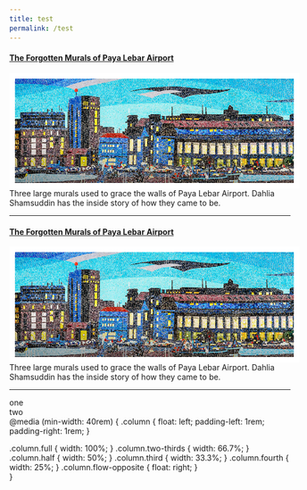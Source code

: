```yaml
---
title: test
permalink: /test
---
```

#### [The Forgotten Murals of Paya Lebar Airport](https://biblioasia.nlb.gov.sg/vol-17/issue-2/jul-sep-2021/murals)
<img style="float:left; width:500px; border:10px solid #FFFFFF; @media only screen and (max-width:480px):width:100%" src="/images/vol-17-issue-2/murals/Mural_Main2.jpg">  Three large murals used to grace the walls of Paya Lebar Airport. Dahlia Shamsuddin has the inside story of how they came to be.


-------------------------


#### [The Forgotten Murals of Paya Lebar Airport](https://biblioasia.nlb.gov.sg/vol-17/issue-2/jul-sep-2021/murals)
<img style="float:left; width:500px; border:10px solid #FFFFFF; title:murals" src="/images/vol-17-issue-2/murals/Mural_Main2.jpg"> Three large murals used to grace the walls of Paya Lebar Airport. Dahlia Shamsuddin has the inside story of how they came to be.


----------------------------------------------

<div class="container">
  <div class="row clearfix">
    <div class="column half">
     one
    </div>
    <div class="column half">
      two
    </div>
  </div>
</div>
@media (min-width: 40rem) {
  .column {
    float: left;
    padding-left: 1rem;
    padding-right: 1rem;
  }
  
  .column.full { width: 100%; }
  .column.two-thirds { width: 66.7%; }
  .column.half { width: 50%; }
  .column.third { width: 33.3%; }
  .column.fourth { width: 25%; }
  .column.flow-opposite { float: right; }  
}
